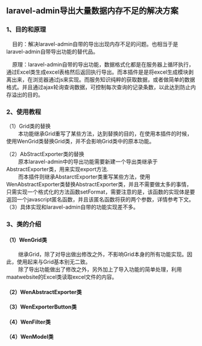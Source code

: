 <h2>laravel-admin导出大量数据内存不足的解决方案</h2>

<h3>1、目的和原理</h3>
&nbsp;&nbsp;&nbsp;&nbsp;目的：解决laravel-admin自带的导出出现内存不足的问题。也相当于是laravel-admin自带导出功能的替代品。<br/>

&nbsp;&nbsp;&nbsp;&nbsp;原理：laravel-admin自带的导出功能，数据格式化都是在服务器上循环执行，通过Excel类生成excel表格然后返回执行导出。而本插件是是将excel生成模块剥离出来，在浏览器通过js来实现。而服务知识纯粹的获取数据，或者做简单的数据格式。并且通过ajax轮询查询数据，可控制每次查询的记录条数，以此达到防止内存溢出的目的。
    
<h3>2、使用教程</h3>
（1）Grid类的替换<br/>
&nbsp;&nbsp;&nbsp;&nbsp;&nbsp;&nbsp;&nbsp;&nbsp;本功能继承Grid重写了某些方法，达到替换的目的，在使用本插件的时候，使用WenGrid类替换Grid类，并不会影响Grid类中的原本功能。<br/>

（2）AbStractExporter类的替换<br/>
&nbsp;&nbsp;&nbsp;&nbsp;&nbsp;&nbsp;&nbsp;&nbsp;原本laravel-admin中的导出功能需要新建一个导出类继承于AbstractExporter类，用来实现export方法.<br/>
&nbsp;&nbsp;&nbsp;&nbsp;&nbsp;&nbsp;&nbsp;&nbsp;而本插件则继承AbstarctExporter类重写某些方法，使用WenAbstractExporter类替换AbstractExporter类，并且不需要做太多的事情，只需实现一个格式化的方法函数setFormat，需要注意的是，该函数的实现体是要返回一个javascript匿名函数，并且该匿名函数将获的两个参数，详情参考下文。<br/>
    （3）具体实现和laravel-admin自带的功能实现差不多。
        
<h3>3、类的介绍</h3>
<h4>（1）WenGrid类</h4>
&nbsp;&nbsp;&nbsp;&nbsp;&nbsp;&nbsp;&nbsp;&nbsp;继承Grid，除了对导出做出修改之外，不影响Grid本身的所有功能实现。因此，使用起来与Grid基本别无二致。<br/>
&nbsp;&nbsp;&nbsp;&nbsp;&nbsp;&nbsp;&nbsp;&nbsp;除了导出功能做出了修改之外，另外加上了导入功能的简单处理，利用maatwebsite的Excel类读取excel文件的内容。
<h4>（2）WenAbstractExporter类</h4>

<h4>（3）WenExporterButton类</h4>
<h4>（4）WenFilter类</h4>
<h4>（4）WenModel类</h4>



        
        
    
    